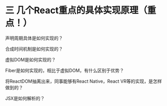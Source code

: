 # 三 几个React重点的具体实现原理（重点！）

声明周期具体是如何实现的？

合成时间机制是如何实现的？

虚拟DOM是如何实现的？

Fiber是如何实现的，相比于虚拟DOM，有什么区别于优势？

将ReactDOM抽离出来，同事能够有React Native，React VR等的实现，是怎样做到的？

JSX是如何解析的？